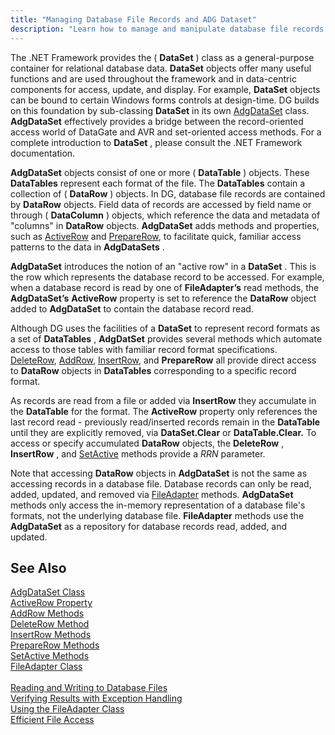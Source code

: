 ```yaml
---
title: "Managing Database File Records and ADG Dataset"
description: "Learn how to manage and manipulate database file records and ADG datasets effectively. This guide covers techniques, tips, and best practices."
---
```


The .NET Framework provides the ( **DataSet** ) class as a general-purpose container for relational database data. **DataSet** objects offer many useful functions and are used throughout the framework and in data-centric components for access, update, and display. For example, **DataSet** objects can be bound to certain Windows forms controls at design-time. DG builds on this foundation by sub-classing **DataSet** in its own [ AdgDataSet](adg-dataset-class.html) class. **AdgDataSet** effectively provides a bridge between the record-oriented access world of DataGate and AVR and set-oriented access methods. For a complete introduction to **DataSet** , please consult the .NET Framework documentation.

**AdgDataSet** objects consist of one or more ( **DataTable** ) objects. These **DataTables** represent each format of the file. The **DataTables** contain a collection of ( **DataRow** ) objects. In DG, database file records are contained by **DataRow** objects. Field data of records are accessed by field name or through ( **DataColumn** ) objects, which reference the data and metadata of "columns" in **DataRow** objects. **AdgDataSet** adds methods and properties, such as [ ActiveRow](adg-dataset-class-active-row-property.html) and [PrepareRow](adg-dataset-class-prepare-row-method-main.html), to facilitate quick, familiar access patterns to the data in **AdgDataSets** .

**AdgDataSet** introduces the notion of an "active row" in a **DataSet** . This is the row which represents the database record to be accessed. For example, when a database record is read by one of **FileAdapter’s** read methods, the **AdgDataSet’s** **ActiveRow** property is set to reference the **DataRow** object added to **AdgDataSet** to contain the database record read.

Although DG uses the facilities of a **DataSet** to represent record formats as a set of **DataTables** , **AdgDatSet** provides several methods which automate access to those tables with familiar record format specifications. [ DeleteRow](adg-dataset-class-delete-row-method.html), [AddRow](adg-dataset-class-add-row-methods.html), [ InsertRow](adg-dataset-class-insert-row-methods.html), and **PrepareRow** all provide direct access to **DataRow** objects in **DataTables** corresponding to a specific record format. 

As records are read from a file or added via **InsertRow** they accumulate in the **DataTable** for the format. The **ActiveRow** property only references the last record read - previously read/inserted records remain in the **DataTable** until they are explicitly removed, via **DataSet.Clear** or **DataTable.Clear.** To access or specify accumulated **DataRow** objects, the **DeleteRow** , **InsertRow** , and [SetActive](adg-dataset-class-set-active-methods.html) methods provide a *RRN* parameter. 

Note that accessing **DataRow** objects in **AdgDataSet** is not the same as accessing records in a database file. Database records can only be read, added, updated, and removed via [ FileAdapter](file-adapter-class.html) methods. **AdgDataSet** methods only access the in-memory representation of a database file's formats, not the underlying database file. **FileAdapter** methods use the **AdgDataSet** as a repository for database records read, added, and updated.
## See Also


[AdgDataSet Class](adg-dataset-class.html)
      <br />
[ActiveRow Property](adg-dataset-class-active-row-property.html)
      <br />
[AddRow Methods](adg-dataset-class-add-row-methods.html)
      <br />
[DeleteRow Method](adg-dataset-class-delete-row-method.html)
      <br />
[InsertRow Methods](adg-dataset-class-insert-row-methods.html)
      <br />
[PrepareRow Methods](adg-dataset-class-prepare-row-method-main.html)
      <br />
[SetActive Methods](adg-dataset-class-set-active-methods.html)
      <br />
[FileAdapter Class](file-adapter-class.html)
      <br />
      <br />
      [Reading and Writing to Database 
					Files](readingand-writingto-database-files.html)
      <br />
      [Verifying Results with 
					Exception Handling](verifying-resultswith-exception-handling.html)
      <br />
[Using the FileAdapter Class](usingthe-file-adapter-class.html)
      <br />
[Efficient File Access](efficient-file-access.html)

